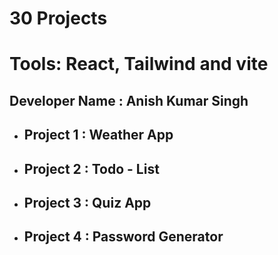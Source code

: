 # 30 Projects

# Tools: React, Tailwind and vite

## Developer Name : Anish Kumar Singh

- ## Project 1 : Weather App
- ## Project 2 : Todo - List
- ## Project 3 : Quiz App
- ## Project 4 : Password Generator
